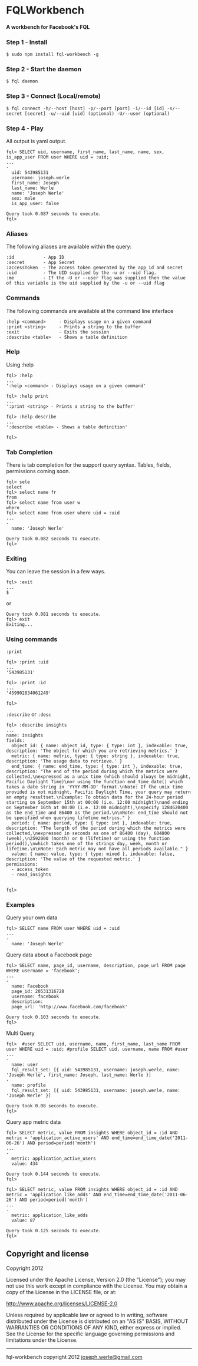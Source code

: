 FQLWorkbench
============

#### A workbench for Facebook's FQL

### Step 1 - Install
```
$ sudo npm install fql-workbench -g
```

### Step 2 - Start the daemon
```
$ fql daemon
```

### Step 3 - Connect (Local/remote)
```
$ fql connect -h/--host [host] -p/--port [port] -i/--id [id] -s/--secret [secret] -u/--uid [uid] (optional) -U/--user (optional)
```

### Step 4 - Play
All output is yaml output.
```
fql> SELECT uid, username, first_name, last_name, name, sex, is_app_user FROM user WHERE uid = :uid;
... 
-
  uid: 543985131
  username: joseph.werle
  first_name: Joseph
  last_name: Werle
  name: 'Joseph Werle'
  sex: male
  is_app_user: false

Query took 0.087 seconds to execute.
fql>
```

### Aliases
The following aliases are available within the query:
```
:id           - App ID
:secret       - App Secret
:accessToken  - The access token generated by the app id and secret
:uid          - The UID supplied by the -u or --uid flag.
:me           - If the -U or --user flag was supplied then the value of this variable is the uid supplied by the -u or --uid flag
```

### Commands
The following commands are available at the command line interface
```
:help <command>     - Displays usage on a given command
:print <string>     - Prints a string to the buffer
:exit               - Exits the session
:describe <table>   - Shows a table definition
```

### Help
Using :help
```
fql> :help
... 
':help <command> - Displays usage on a given command'

fql> :help print
... 
':print <string> - Prints a string to the buffer'

fql> :help describe
... 
':describe <table> - Shows a table definition'

fql> 
```

### Tab Completion 
There is tab completion for the support query syntax. Tables, fields, permissions coming soon.
```
fql> sele
select 
fql> select name fr
from 
fql> select name from user w
where 
fql> select name from user where uid = :uid
... 
-
  name: 'Joseph Werle'

Query took 0.082 seconds to execute.
fql> 
```

### Exiting
You can leave the session in a few ways.
```
fql> :exit
... 
$
```
or
```
Query took 0.081 seconds to execute.
fql> exit
Exiting...
```

### Using commands

``:print`` 
```
fql> :print :uid
... 
'543985131'

fql> :print :id
... 
'459902834061249'

fql> 
```

``:describe`` or ``:desc``
```
fql> :describe insights
... 
name: insights
fields:
  object_id: { name: object_id, type: { type: int }, indexable: true, description: 'The object for which you are retrieving metrics.' }
  metric: { name: metric, type: { type: string }, indexable: true, description: 'The usage data to retrieve.' }
  end_time: { name: end_time, type: { type: int }, indexable: true, description: "The end of the period during which the metrics were collected,\nexpressed as a unix time (which should always be midnight, Pacific Daylight Time)\nor using the function end_time_date() which takes a date string in 'YYYY-MM-DD' format.\nNote: If the unix time provided is not midnight, Pacific Daylight Time, your query may return an empty resultset.\nExample: To obtain data for the 24-hour period starting on September 15th at 00:00 (i.e. 12:00 midnight)\nand ending on September 16th at 00:00 (i.e. 12:00 midnight),\nspecify 1284620400 as the end_time and 86400 as the period.\n\nNote: end_time should not be specified when querying lifetime metrics." }
  period: { name: period, type: { type: int }, indexable: true, description: "The length of the period during which the metrics were collected,\nexpressed in seconds as one of 86400 (day), 604800 (week),\n2592000 (month) or 0 (lifetime) or using the function period(),\nwhich takes one of the strings day, week, month or lifetime.\n\nNote: Each metric may not have all periods available." }
  value: { name: value, type: { type: mixed }, indexable: false, description: 'The value of the requested metric.' }
permissions:
  - access_token
  - read_insights


fql>
```


### Examples

Query your own data
```
fql> SELECT name FROM user WHERE uid = :uid
... 
-
  name: 'Joseph Werle'
```

Query data about a Facebook page
```
fql> SELECT name, page_id, username, description, page_url FROM page WHERE username = 'facebook';
... 
-
  name: Facebook
  page_id: 20531316728
  username: facebook
  description: 
  page_url: 'http://www.facebook.com/facebook'

Query took 0.103 seconds to execute.
fql> 
```

Multi Query
```
fql>  #user SELECT uid, username, name, first_name, last_name FROM user WHERE uid = :uid; #profile SELECT uid, username, name FROM #user
... 
-
  name: user
  fql_result_set: [{ uid: 543985131, username: joseph.werle, name: 'Joseph Werle', first_name: Joseph, last_name: Werle }]
-
  name: profile
  fql_result_set: [{ uid: 543985131, username: joseph.werle, name: 'Joseph Werle' }]

Query took 0.08 seconds to execute.
fql>
```

Query app metric data
```
fql> SELECT metric, value FROM insights WHERE object_id = :id AND metric = 'application_active_users' AND end_time=end_time_date('2011-06-26') AND period=period('month')
... 
-
  metric: application_active_users
  value: 434

Query took 0.144 seconds to execute.
fql> 
```

```
fql> SELECT metric, value FROM insights WHERE object_id = :id AND metric = 'application_like_adds' AND end_time=end_time_date('2011-06-26') AND period=period('month')
... 
-
  metric: application_like_adds
  value: 87

Query took 0.125 seconds to execute.
fql> 
```

Copyright and license
---------------------

Copyright 2012

Licensed under the Apache License, Version 2.0 (the "License");
you may not use this work except in compliance with the License.
You may obtain a copy of the License in the LICENSE file, or at:

   http://www.apache.org/licenses/LICENSE-2.0

Unless required by applicable law or agreed to in writing, software
distributed under the License is distributed on an "AS IS" BASIS,
WITHOUT WARRANTIES OR CONDITIONS OF ANY KIND, either express or implied.
See the License for the specific language governing permissions and
limitations under the License.

- - -
fql-workbench copyright 2012
joseph.werle@gmail.com